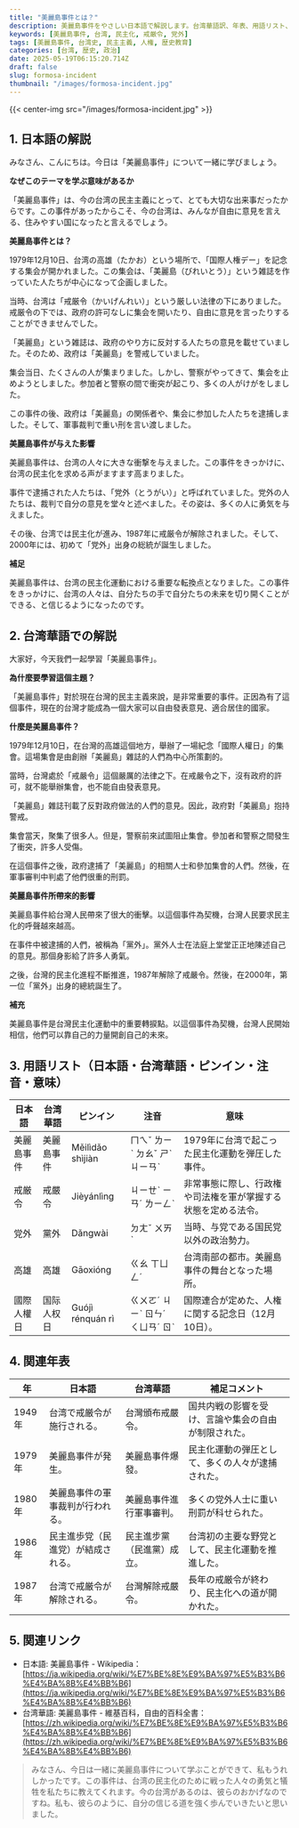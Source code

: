 ```yaml
---
title: "美麗島事件とは？"
description: 美麗島事件をやさしい日本語で解説します。台湾華語訳、年表、用語リスト、参考リンク付き。小学生にもわかるように解説します。
keywords: [美麗島事件, 台湾, 民主化, 戒厳令, 党外]
tags: [美麗島事件, 台湾史, 民主主義, 人権, 歴史教育]
categories: [台湾, 歴史, 政治]
date: 2025-05-19T06:15:20.714Z
draft: false
slug: formosa-incident
thumbnail: "/images/formosa-incident.jpg"
---
```


{{< center-img src="/images/formosa-incident.jpg" >}}

## 1. 日本語の解説

みなさん、こんにちは。今日は「美麗島事件」について一緒に学びましょう。

**なぜこのテーマを学ぶ意味があるか**

「美麗島事件」は、今の台湾の民主主義にとって、とても大切な出来事だったからです。この事件があったからこそ、今の台湾は、みんなが自由に意見を言える、住みやすい国になったと言えるでしょう。

**美麗島事件とは？**

1979年12月10日、台湾の高雄（たかお）という場所で、「国際人権デー」を記念する集会が開かれました。この集会は、「美麗島（びれいとう）」という雑誌を作っていた人たちが中心になって企画しました。

当時、台湾は「戒厳令（かいげんれい）」という厳しい法律の下にありました。戒厳令の下では、政府の許可なしに集会を開いたり、自由に意見を言ったりすることができませんでした。

「美麗島」という雑誌は、政府のやり方に反対する人たちの意見を載せていました。そのため、政府は「美麗島」を警戒していました。

集会当日、たくさんの人が集まりました。しかし、警察がやってきて、集会を止めようとしました。参加者と警察の間で衝突が起こり、多くの人がけがをしました。

この事件の後、政府は「美麗島」の関係者や、集会に参加した人たちを逮捕しました。そして、軍事裁判で重い刑を言い渡しました。

**美麗島事件が与えた影響**

美麗島事件は、台湾の人々に大きな衝撃を与えました。この事件をきっかけに、台湾の民主化を求める声がますます高まりました。

事件で逮捕された人たちは、「党外（とうがい）」と呼ばれていました。党外の人たちは、裁判で自分の意見を堂々と述べました。その姿は、多くの人に勇気を与えました。

その後、台湾では民主化が進み、1987年に戒厳令が解除されました。そして、2000年には、初めて「党外」出身の総統が誕生しました。

**補足**

美麗島事件は、台湾の民主化運動における重要な転換点となりました。この事件をきっかけに、台湾の人々は、自分たちの手で自分たちの未来を切り開くことができる、と信じるようになったのです。

## 2. 台湾華語での解説

大家好，今天我們一起學習「美麗島事件」。

**為什麼要學習這個主題？**

「美麗島事件」對於現在台灣的民主主義來說，是非常重要的事件。正因為有了這個事件，現在的台灣才能成為一個大家可以自由發表意見、適合居住的國家。

**什麼是美麗島事件？**

1979年12月10日，在台灣的高雄這個地方，舉辦了一場紀念「國際人權日」的集會。這場集會是由創辦「美麗島」雜誌的人們為中心所策劃的。

當時，台灣處於「戒嚴令」這個嚴厲的法律之下。在戒嚴令之下，沒有政府的許可，就不能舉辦集會，也不能自由發表意見。

「美麗島」雜誌刊載了反對政府做法的人們的意見。因此，政府對「美麗島」抱持警戒。

集會當天，聚集了很多人。但是，警察前來試圖阻止集會。參加者和警察之間發生了衝突，許多人受傷。

在這個事件之後，政府逮捕了「美麗島」的相關人士和參加集會的人們。然後，在軍事審判中判處了他們很重的刑罰。

**美麗島事件所帶來的影響**

美麗島事件給台灣人民帶來了很大的衝擊。以這個事件為契機，台灣人民要求民主化的呼聲越來越高。

在事件中被逮捕的人們，被稱為「黨外」。黨外人士在法庭上堂堂正正地陳述自己的意見。那個身影給了許多人勇氣。

之後，台灣的民主化進程不斷推進，1987年解除了戒嚴令。然後，在2000年，第一位「黨外」出身的總統誕生了。

**補充**

美麗島事件是台灣民主化運動中的重要轉捩點。以這個事件為契機，台灣人民開始相信，他們可以靠自己的力量開創自己的未來。

## 3. 用語リスト（日本語・台湾華語・ピンイン・注音・意味）

| 日本語 | 台湾華語 | ピンイン | 注音 | 意味 |
|---|---|---|---|---|
| 美麗島事件 | 美麗島事件 | Měilìdǎo shìjiàn | ㄇㄟˇ ㄌㄧˋ ㄉㄠˇ ㄕˋ ㄐㄧㄢˋ | 1979年に台湾で起こった民主化運動を弾圧した事件。 |
| 戒厳令 | 戒嚴令 | Jièyánlìng | ㄐㄧㄝˋ ㄧㄢˊ ㄌㄧㄥˋ | 非常事態に際し、行政権や司法権を軍が掌握する状態を定める法令。 |
| 党外 | 黨外 | Dǎngwài | ㄉㄤˇ ㄨㄞˋ | 当時、与党である国民党以外の政治勢力。 |
| 高雄 | 高雄 | Gāoxióng | ㄍㄠ ㄒㄩㄥˊ | 台湾南部の都市。美麗島事件の舞台となった場所。|
| 國際人權日 | 国际人权日 | Guójì rénquán rì | ㄍㄨㄛˊ ㄐㄧˋ ㄖㄣˊ ㄑㄩㄢˊ ㄖˋ | 国際連合が定めた、人権に関する記念日（12月10日）。 |

## 4. 関連年表

| 年 | 日本語 | 台湾華語 | 補足コメント |
|---|---|---|---|
| 1949年 | 台湾で戒厳令が施行される。 | 台灣頒布戒嚴令。 | 国共内戦の影響を受け、言論や集会の自由が制限された。 |
| 1979年 | 美麗島事件が発生。 | 美麗島事件爆發。 | 民主化運動の弾圧として、多くの人々が逮捕された。 |
| 1980年 | 美麗島事件の軍事裁判が行われる。 | 美麗島事件進行軍事審判。 | 多くの党外人士に重い刑罰が科せられた。 |
| 1986年 | 民主進歩党（民進党）が結成される。 | 民主進步黨（民進黨）成立。 | 台湾初の主要な野党として、民主化運動を推進した。 |
| 1987年 | 台湾で戒厳令が解除される。 | 台灣解除戒嚴令。 | 長年の戒厳令が終わり、民主化への道が開かれた。 |

## 5. 関連リンク

*   日本語: 美麗島事件 - Wikipedia：[https://ja.wikipedia.org/wiki/%E7%BE%8E%E9%BA%97%E5%B3%B6%E4%BA%8B%E4%BB%B6](https://ja.wikipedia.org/wiki/%E7%BE%8E%E9%BA%97%E5%B3%B6%E4%BA%8B%E4%BB%B6)
*   台湾華語: 美麗島事件 - 維基百科，自由的百科全書：[https://zh.wikipedia.org/wiki/%E7%BE%8E%E9%BA%97%E5%B3%B6%E4%BA%8B%E4%BB%B6](https://zh.wikipedia.org/wiki/%E7%BE%8E%E9%BA%97%E5%B3%B6%E4%BA%8B%E4%BB%B6)

> みなさん、今日は一緒に美麗島事件について学ぶことができて、私もうれしかったです。この事件は、台湾の民主化のために戦った人々の勇気と犠牲を私たちに教えてくれます。今の台湾があるのは、彼らのおかげなのですね。私も、彼らのように、自分の信じる道を強く歩んでいきたいと思いました。
